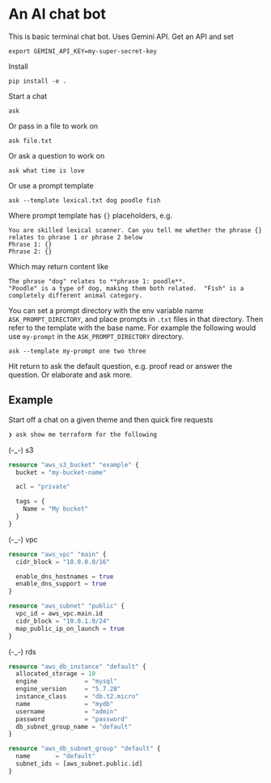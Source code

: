 # An AI chat bot

This is basic terminal chat bot. Uses Gemini API. Get an API and set

    export GEMINI_API_KEY=my-super-secret-key

Install

    pip install -e .

Start a chat

    ask

Or pass in a file to work on

    ask file.txt

Or ask a question to work on

    ask what time is love

Or use a prompt template

    ask --template lexical.txt dog poodle fish

Where prompt template has `{}` placeholders, e.g.

    You are skilled lexical scanner. Can you tell me whether the phrase {} relates to phrase 1 or phrase 2 below
    Phrase 1: {}
    Phrase 2: {}

Which may return content like

    The phrase "dog" relates to **phrase 1: poodle**.
    "Poodle" is a type of dog, making them both related.  "Fish" is a completely different animal category.

You can set a prompt directory with the env variable name `ASK_PROMPT_DIRECTORY`, and place prompts in `.txt` files in that directory. Then refer to the template with the base name. For example the following would use `my-prompt` in the `ASK_PROMPT_DIRECTORY` directory.

    ask --template my-prompt one two three

Hit return to ask the default question, e.g. proof read or answer the question.
Or elaborate and ask more.

## Example

Start off a chat on a given theme and then quick fire requests

```sh
❯ ask show me terraform for the following
```

(-_-) s3

```terraform
resource "aws_s3_bucket" "example" {
  bucket = "my-bucket-name"

  acl = "private"

  tags = {
    Name = "My bucket"
  }
}
```

(-_-) vpc

```terraform
resource "aws_vpc" "main" {
  cidr_block = "10.0.0.0/16"

  enable_dns_hostnames = true
  enable_dns_support = true
}

resource "aws_subnet" "public" {
  vpc_id = aws_vpc.main.id
  cidr_block = "10.0.1.0/24"
  map_public_ip_on_launch = true
}
```

(-_-) rds

```terraform
resource "aws_db_instance" "default" {
  allocated_storage = 10
  engine             = "mysql"
  engine_version     = "5.7.28"
  instance_class     = "db.t2.micro"
  name               = "mydb"
  username           = "admin"
  password           = "password"
  db_subnet_group_name = "default"
}

resource "aws_db_subnet_group" "default" {
  name       = "default"
  subnet_ids = [aws_subnet.public.id]
}
```
